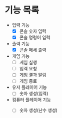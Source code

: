 # 기능 목록

- 입력 기능
  - [x] 콘솔 숫자 입력
  - [x] 콘솔 명령어 입력

- 출력 기능
  - [x] 콘솔 메세 출력

- 게임 기능
  - [ ] 게임 실행 
  - [ ] 입력 요청
  - [ ] 게임 결과 알림
  - [ ] 게임 종료

- 유저 플레이어 기능
  - [ ] 숫자 생성(입력)
  
- 컴퓨터 플레이어 기능
  - [ ] 숫자 생성(난수 생성)

